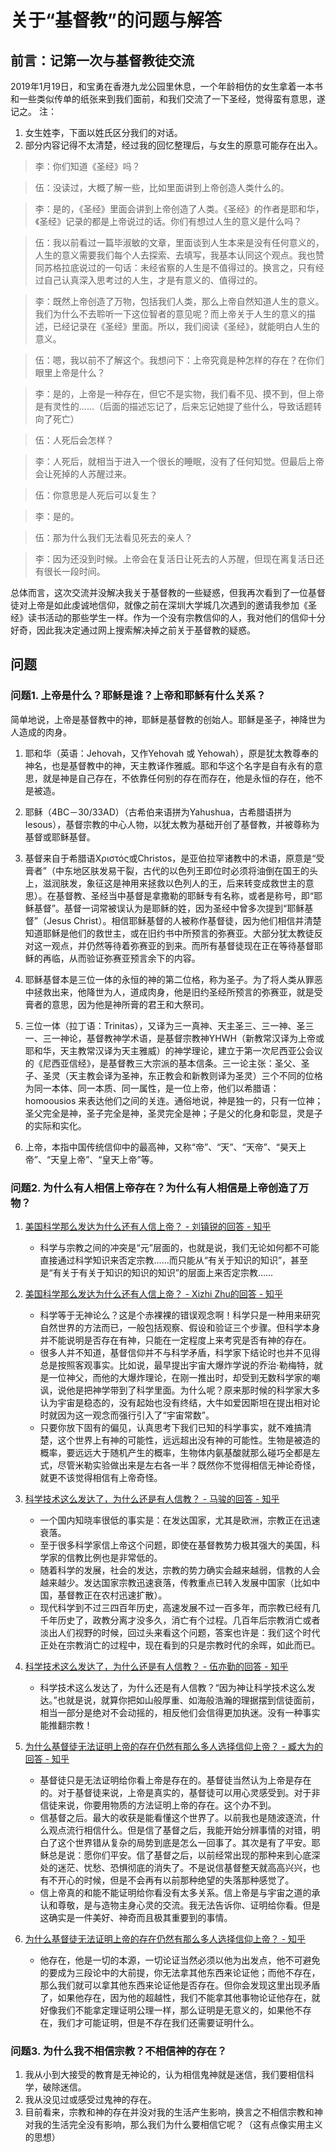# 关于“基督教”的问题与解答

## 前言：记第一次与基督教徒交流

2019年1月19日，和宝勇在香港九龙公园里休息，一个年龄相仿的女生拿着一本书和一些类似传单的纸张来到我们面前，和我们交流了一下圣经，觉得蛮有意思，遂记之。
注：
1. 女生姓李，下面以姓氏区分我们的对话。
2. 部分内容记得不太清楚，经过我的回忆整理后，与女生的原意可能存在出入。

> 李：你们知道《圣经》吗？

> 伍：没读过，大概了解一些，比如里面讲到上帝创造人类什么的。

> 李：是的，《圣经》里面会讲到上帝创造了人类。《圣经》的作者是耶和华，《圣经》记录的都是上帝说过的话。你们有想过人生的意义是什么吗？

> 伍：我以前看过一篇毕淑敏的文章，里面谈到人生本来是没有任何意义的，人生的意义需要我们每个人去探索、去填写，我基本认同这个观点。我也赞同苏格拉底说过的一句话：未经省察的人生是不值得过的。换言之，只有经过自己认真深入思考过的人生，才是有意义的、值得过的。

> 李：既然上帝创造了万物，包括我们人类，那么上帝自然知道人生的意义。我们为什么不去聆听一下这位智者的意见呢？而上帝关于人生的意义的描述，已经记录在《圣经》里面。所以，我们阅读《圣经》，就能明白人生的意义。

> 伍：嗯，我以前不了解这个。我想问下：上帝究竟是种怎样的存在？在你们眼里上帝是什么？

> 李：是的，上帝是一种存在，但它不是实物，我们看不见、摸不到，但上帝是有灵性的......（后面的描述忘记了，后来忘记她提了些什么，导致话题转向了死亡）

> 伍：人死后会怎样？

> 李：人死后，就相当于进入一个很长的睡眠，没有了任何知觉。但最后上帝会让死掉的人苏醒过来。

> 伍：你意思是人死后可以复生？

> 李：是的。

> 伍：那为什么我们无法看见死去的亲人？

> 李：因为还没到时候。上帝会在复活日让死去的人苏醒，但现在离复活日还有很长一段时间。

总体而言，这次交流并没解决我关于基督教的一些疑惑，但我再次看到了一位基督徒对上帝是如此虔诚地信仰，就像之前在深圳大学城几次遇到的邀请我参加《圣经》读书活动的那些学生一样。作为一个没有宗教信仰的人，我对他们的信仰十分好奇，因此我决定通过网上搜索解决掉之前关于基督教的疑惑。

## 问题

### 问题1. 上帝是什么？耶稣是谁？上帝和耶稣有什么关系？
简单地说，上帝是基督教中的神，耶稣是基督教的创始人。耶稣是圣子，神降世为人造成的肉身。

1. 耶和华（英语：Jehovah，又作Yehovah 或 Yehowah），原是犹太教尊奉的神名，也是基督教中的神，天主教译作雅威。耶和华这个名字是自有永有的意思，就是神是自己存在，不依靠任何别的存在而存在，他是永恒的存在，他不是被造。

2. 耶稣（4BC－30/33AD）（古希伯来语拼为Yahushua，古希腊语拼为Iesous），基督宗教的中心人物，以犹太教为基础开创了基督教，并被尊称为基督或耶稣基督。

3. 基督来自于希腊语Χριστός或Christos，是亚伯拉罕诸教中的术语，原意是“受膏者”（中东地区肤发易干裂，古代的以色列王即位时必须将油倒在国王的头上，滋润肤发，象征这是神用来拯救以色列人的王，后来转变成救世主的意思）。在基督教、圣经当中基督是拿撒勒的耶稣专有名称，或者是称号，即“耶稣基督”。基督一词常被误认为是耶稣的姓，因为圣经中曾多次提到“耶稣基督”（Jesus Christ）。相信耶稣基督的人被称作基督徒，因为他们相信并清楚知道耶稣是他们的救世主，或在旧约书中所预言的弥赛亚。大部分犹太教徒反对这一观点，并仍然等待着弥赛亚的到来。而所有基督徒现在正在等待基督耶稣的再临，从而验证弥赛亚预言余下的内容。

4. 耶稣基督本是三位一体的永恒的神的第二位格，称为圣子。为了将人类从罪恶中拯救出来，他降世为人，道成肉身，他是旧约圣经所预言的弥赛亚，就是受膏者的意思，因为他是神所膏的君王和大祭司。

5. 三位一体（拉丁语：Trinitas），又译为三一真神、天主圣三、三一神、圣三一、三一神论，基督教神学术语，是基督宗教神YHWH（新教常汉译为上帝或耶和华，天主教常汉译为天主雅威）的神学理论，建立于第一次尼西亚公会议的《尼西亚信经》，是基督教三大宗派的基本信条。三一论主张：圣父、圣子、圣灵（天主教会译为圣神，东正教会和新教则译为圣灵）三个不同的位格为同一本体、同一本质、同一属性，是一位上帝，他们以希腊语：homoousios 来表达他们之间的关连。通俗地说，神是独一的，只有一位神；圣父完全是神，圣子完全是神，圣灵完全是神；子是父的化身和彰显，灵是子的实际和实化。

6. 上帝，本指中国传统信仰中的最高神，又称“帝”、“天”、“天帝”、“昊天上帝”、“天皇上帝”、“皇天上帝”等。

### 问题2. 为什么有人相信上帝存在？为什么有人相信是上帝创造了万物？

1. [美国科学那么发达为什么还有人信上帝？ - 刘镇锐的回答 - 知乎](https://www.zhihu.com/question/37159342/answer/70870789)
    - 科学与宗教之间的冲突是“元”层面的，也就是说，我们无论如何都不可能直接通过科学知识来否定宗教……而只能从“有关于知识的知识”，甚至是“有关于有关于知识的知识的知识”的层面上来否定宗教……

2. [美国科学那么发达为什么还有人信上帝？ - Xizhi Zhu的回答 - 知乎](https://www.zhihu.com/question/37159342/answer/147709473)
    - 科学等于无神论么？这是个赤裸裸的错误观念啊！科学只是一种用来研究自然世界的方法而已，一般包括观察、假设和验证三个步骤。但科学本身并不能说明是否存在有神，只能在一定程度上来考究是否有神的存在。
    - 很多人并不知道，基督信仰并不与科学矛盾，科学家下结论时也并不见得总是按照客观事实。比如说，最早提出宇宙大爆炸学说的乔治·勒梅特，就是一位神父，而他的大爆炸理论，在刚一推出时，却受到无数科学家的嘲讽，说他是把神学带到了科学里面。为什么呢？原来那时候的科学家大多认为宇宙是稳态的，没有起始也没有终结，大牛如爱因斯坦在提出相对论时就因为这一观念而强行引入了“宇宙常数”。
    - 只要你放下固有的偏见，认真思考下我们已知的科学事实，就不难搞清楚，这个世界上有神的可能性，远远超出没有神的可能性。生物是被造的概率，要远远大于随机产生的概率，生物体内氨基酸就那么碰巧全都是左式，尽管米勒实验做出来是左右各一半？既然你不觉得相信无神论奇怪，就更不该觉得相信有上帝奇怪。

3. [科学技术这么发达了，为什么还是有人信教？ - 马骏的回答 - 知乎](https://www.zhihu.com/question/22474581/answer/21482557)
    - 一个国内知晓率很低的事实是：在发达国家，尤其是欧洲，宗教正在迅速衰落。
    - 至于很多科学家信上帝这个问题，即使在基督教势力极其强大的美国，科学家的信教比例也是非常低的。
    - 随着科学的发展，社会的发达，宗教的势力确实会越来越弱，信教的人会越来越少。发达国家宗教迅速衰落，传教重点已转入发展中国家（比如中国，基督教正在农村迅速扩散）。
    - 现代科学到不过三四百年历史，高速发展不过一百多年，而宗教已经有几千年历史了，政教分离才没多久，消亡有个过程。几百年后宗教消亡或者淡出人们视野的时候，回过头来看这个问题，答案也许是：我们这个时代正处在宗教消亡的过程中，现在看到的只是宗教时代的余晖，如此而已。

4. [科学技术这么发达了，为什么还是有人信教？ - 伍亦勤的回答 - 知乎](https://www.zhihu.com/question/22474581/answer/109415229)
    - 科学技术这么发达了，为什么还是有人信教？“因为神让科学技术这么发达。”也就是说，就算你把如山般厚重、如海般浩瀚的理据摆到信徒面前，相当一部分是绝对不会动摇的，相反他们会信得更加执迷。没有一种事实能推翻宗教！

5. [为什么基督徒无法证明上帝的存在仍然有那么多人选择信仰上帝？ - 臧大为的回答 - 知乎](https://www.zhihu.com/question/23161685/answer/31779170)
    - 基督徒只是无法证明给你看上帝是存在的。基督徒当然认为上帝是存在的。对于基督徒来说，上帝是真实的，基督徒可以用心灵感受到。对于非信徒来说，你要用物质的方法证明上帝的存在。这个办不到。
    - 信基督之后。最大的收获是能看懂这个世界了。以前我也是随波逐流，什么观点流行相信什么。但是信了基督之后，我能开始分辨事情的对错，明白了这个世界错从复杂的局势到底是怎么一回事了。其次是有了平安。耶稣总是说：愿你们平安。信了基督之后，以前经常出现的那种来到心底深处的迷茫、忧愁、恐惧彻底的消失了。不是说信基督整天就高高兴兴，也有不开心的时候，但是不会再有以前那种绝望的失落那种感觉了。
    - 信上帝真的和能不能证明给你看没有太多关系。信上帝是与宇宙之道的承认和尊敬，是与造物主身心灵的交流。我无法告诉你、证明给你看。但是这确实是一件美好、神奇而且极其重要到的事情。

6. [为什么基督徒无法证明上帝的存在仍然有那么多人选择信仰上帝？ - 知乎](https://www.zhihu.com/question/23161685/answer/31029383)
    - 他存在，他是一切的本源，一切论证当然必须以他为出发点，他不可避免的要成为三段论中的大前提，你无法拿其他东西来论证他；而他不存在，那么我们就可以拿其他东西来论证他是否存在。但你会发现这里出现矛盾了，如果他存在，因为他的超越性，我们不能拿其他事物论证他存在，就好像我们不能拿定理证明公理一样，那么证明是无意义的，如果他不存在，我们才可能证明，但是不存在我们还需要证明什么。

### 问题3. 为什么我不相信宗教？不相信神的存在？

1. 我从小到大接受的教育是无神论的，认为相信鬼神就是迷信，我们要相信科学，破除迷信。
2. 我从没见过或感受过鬼神的存在。
3. 目前看来，宗教和神的存在并没对我的生活产生影响，换言之不相信宗教和神对我的生活完全没有影响，那么我们为什么要相信它呢？（这有点像实用主义的思想）
